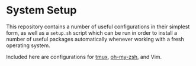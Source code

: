 System Setup
============

This repository contains a number of useful configurations in their simplest form, as well as a `setup.sh` script which can be run in order to install a number of useful packages automatically whenever working with a fresh operating system.

Included here are configurations for [tmux](https://tmux.github.io/), [oh-my-zsh](https://github.com/robbyrussell/oh-my-zsh), and Vim. 
